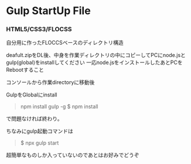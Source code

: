 # Gulp StartUp File
### HTML5/CSS3/FLOCSS

自分用に作ったFLOCCSベースのディレクトリ構造

deafult.zipをDL後、中身を作業ディレクトリの中にコピーしてPCにnode.jsとgulp(global)をinstallしてください
一応node.jsをインストールしたあとPCをRebootすること

コンソールから作業directoryに移動後

GulpをGlobalにinstall
>npm install gulp -g
> $ npm install

で問題なければ終わり。

ちなみにgulp起動コマンドは
> $ npx gulp start

超簡単なものしか入っていないのであとはお好みでどうぞ
